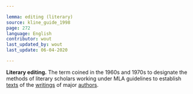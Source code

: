 ```yaml
---

lemma: editing (literary)
source: kline_guide_1998
page: 272
language: English
contributor: wout
last_updated_by: wout
last_update: 06-04-2020

---
```


**Literary editing.** The term coined in the 1960s and 1970s to designate the methods of literary scholars working under MLA guidelines to establish [texts](text.html) of the [writings](writingProduct.html) of major [authors](author.html).
